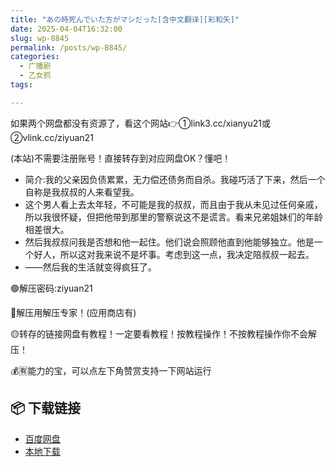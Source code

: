 ```yaml
---
title: "あの時死んでいた方がマシだった[含中文翻译][彩和矢]"
date: 2025-04-04T16:32:00
slug: wp-8845
permalink: /posts/wp-8845/
categories:
  - 广播剧
  - 乙女抓
tags:

---
```


如果两个网盘都没有资源了，看这个网站👉①link3.cc/xianyu21或②vlink.cc/ziyuan21

(本站)不需要注册账号！直接转存到对应网盘OK？懂吧！

*   简介:我的父亲因负债累累，无力偿还债务而自杀。我碰巧活了下来，然后一个自称是我叔叔的人来看望我。
*   这个男人看上去太年轻，不可能是我的叔叔，而且由于我从未见过任何亲戚，所以我很怀疑，但把他带到那里的警察说这不是谎言。看来兄弟姐妹们的年龄相差很大。
*   然后我叔叔问我是否想和他一起住。他们说会照顾他直到他能够独立。他是一个好人，所以这对我来说不是坏事。考虑到这一点，我决定陪叔叔一起去。
*   ——然后我的生活就变得疯狂了。

🟢解压密码:ziyuan21

🔵解压用解压专家！(应用商店有)

🟡转存的链接网盘有教程！一定要看教程！按教程操作！不按教程操作你不会解压！

💰🈶能力的宝，可以点左下角赞赏支持一下网站运行

## 📦 下载链接
- [百度网盘](https://blziyuan21.com/pay-download/8845?key=dea9b819c1&down_id=0)
- [本地下载](https://blziyuan21.com/pay-download/8845?key=dea9b819c1&down_id=1)

